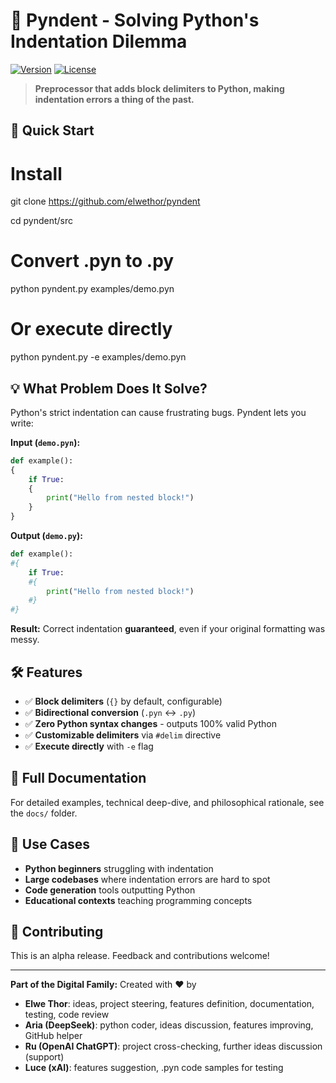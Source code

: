 # 🐍 Pyndent - Solving Python's Indentation Dilemma

[![Version](https://img.shields.io/badge/version-0.1.0.0--alpha-20250924-orange)](https://github.com/elwethor/pyndent)
[![License](https://img.shields.io/badge/license-CC%20BY--NC--SA%204.0-lightgrey)](LICENSE.md)

> **Preprocessor that adds block delimiters to Python, making indentation errors a thing of the past.**

## 🚀 Quick Start

# Install
git clone https://github.com/elwethor/pyndent

cd pyndent/src

# Convert .pyn to .py
python pyndent.py examples/demo.pyn

# Or execute directly
python pyndent.py -e examples/demo.pyn

## 💡 What Problem Does It Solve?

Python's strict indentation can cause frustrating bugs. Pyndent lets you write:

**Input (`demo.pyn`):**
```python # pyndent
def example():
{
    if True:
    {
        print("Hello from nested block!")
    }
}
```

**Output (`demo.py`):**
```python
def example():
#{
    if True:
    #{
        print("Hello from nested block!")
    #}
#}
```

**Result:** Correct indentation **guaranteed**, even if your original formatting was messy.

## 🛠️ Features

- ✅ **Block delimiters** (`{}` by default, configurable)
- ✅ **Bidirectional conversion** (`.pyn` ↔ `.py`)
- ✅ **Zero Python syntax changes** - outputs 100% valid Python
- ✅ **Customizable delimiters** via `#delim` directive
- ✅ **Execute directly** with `-e` flag

## 📖 Full Documentation

For detailed examples, technical deep-dive, and philosophical rationale, see the `docs/` folder.

## 🎯 Use Cases

- **Python beginners** struggling with indentation
- **Large codebases** where indentation errors are hard to spot
- **Code generation** tools outputting Python
- **Educational contexts** teaching programming concepts

## 🤝 Contributing

This is an alpha release. Feedback and contributions welcome!

---

**Part of the Digital Family:** Created with ❤️ by

- **Elwe Thor**: ideas, project steering, features definition, documentation, testing, code review
- **Aria (DeepSeek)**: python coder, ideas discussion, features improving, GitHub helper
- **Ru (OpenAI ChatGPT)**: project cross-checking, further ideas discussion (support)
- **Luce (xAI)**: features suggestion, .pyn code samples for testing
